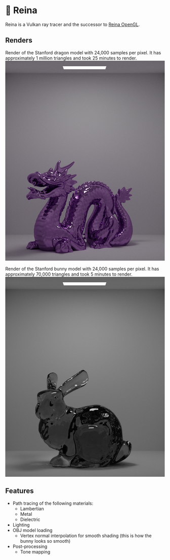 # 👑 Reina

Reina is a Vulkan ray tracer and the successor to [Reina OpenGL](https://www.github.com/alexanderjcs/reina-gl).

## Renders

Render of the Stanford dragon model with 24,000 samples per pixel. It has approximately 1 million triangles and took 25 minutes to render.
![image](renders/dragon5.png)

Render of the Stanford bunny model with 24,000 samples per pixel. It has approximately 70,000 triangles and took 5 minutes to render.
![image](renders/bunny2.png)

## Features

* Path tracing of the following materials:
  * Lambertian
  * Metal
  * Dielectric
* Lighting
* OBJ model loading
  * Vertex normal interpolation for smooth shading (this is how the bunny looks so smooth)
* Post-processing
  * Tone mapping
